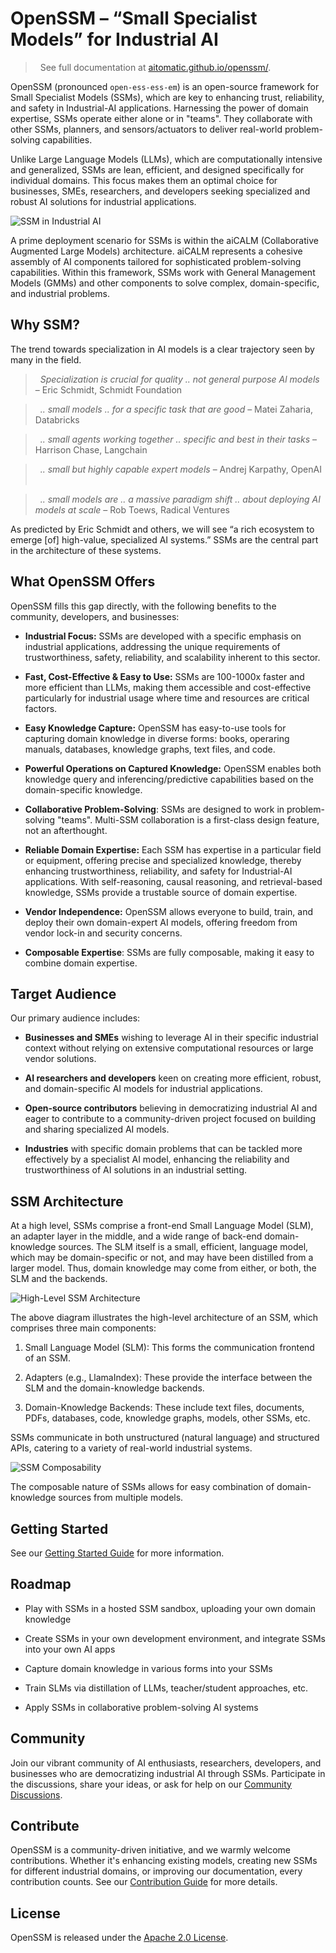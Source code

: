 # OpenSSM – “Small Specialist Models” for Industrial AI

> &nbsp;
> See full documentation at [aitomatic.github.io/openssm/](https://aitomatic.github.io/openssm/).
> &nbsp;

OpenSSM (pronounced `open-ess-ess-em`) is an open-source framework for Small Specialist Models (SSMs), which are key to enhancing trust, reliability, and safety in Industrial-AI applications.  Harnessing the power of domain expertise, SSMs operate either alone or in "teams". They collaborate with other SSMs, planners, and sensors/actuators to deliver real-world problem-solving capabilities.

Unlike Large Language Models (LLMs), which are computationally intensive and generalized, SSMs are lean, efficient, and designed specifically for individual domains. This focus makes them an optimal choice for businesses, SMEs, researchers, and developers seeking specialized and robust AI solutions for industrial applications.

![SSM in Industrial AI](/diagrams/ssm-industrial-use-case.drawio.png)

A prime deployment scenario for SSMs is within the aiCALM (Collaborative Augmented Large Models) architecture. aiCALM represents a cohesive assembly of AI components tailored for sophisticated problem-solving capabilities. Within this framework, SSMs work with General Management Models (GMMs) and other components to solve complex, domain-specific, and industrial problems.

## Why SSM?

The trend towards specialization in AI models is a clear trajectory seen by many in the field.

<!-- markdownlint-disable MD028 -->
> &nbsp;
> _Specialization is crucial for quality .. not general purpose Al models_ – Eric Schmidt, Schmidt Foundation
> &nbsp;

> &nbsp;
> _.. small models .. for a specific task that are good_ –  Matei Zaharia, Databricks
> &nbsp;

> &nbsp;
> _.. small agents working together .. specific and best in their tasks_ – Harrison Chase, Langchain
> &nbsp;

> &nbsp;
> _.. small but highly capable expert models_ – Andrej Karpathy, OpenAI
> &nbsp;

> &nbsp;
> _.. small models are .. a massive paradigm shift .. about deploying AI models at scale_ – Rob Toews, Radical Ventures
> &nbsp;
<!-- markdownlint-enable MD028 -->

As predicted by Eric Schmidt and others, we will see “a rich ecosystem to emerge [of] high-value, specialized AI systems.” SSMs are the central part in the architecture of these systems.

## What OpenSSM Offers

OpenSSM fills this gap directly, with the following benefits to the community, developers, and businesses:

- **Industrial Focus:** SSMs are developed with a specific emphasis on industrial applications, addressing the unique requirements of trustworthiness, safety, reliability, and scalability inherent to this sector.

- **Fast, Cost-Effective & Easy to Use:** SSMs are 100-1000x faster and more efficient than LLMs, making them accessible and cost-effective particularly for industrial usage where time and resources are critical factors.

- **Easy Knowledge Capture:** OpenSSM has easy-to-use tools for capturing domain knowledge in diverse forms: books, operaring manuals, databases, knowledge graphs, text files, and code.

- **Powerful Operations on Captured Knowledge:** OpenSSM enables both knowledge query and inferencing/predictive capabilities based on the domain-specific knowledge.

- **Collaborative Problem-Solving**: SSMs are designed to work in problem-solving "teams". Multi-SSM collaboration is a first-class design feature, not an afterthought.

- **Reliable Domain Expertise:** Each SSM has expertise in a particular field or equipment, offering precise and specialized knowledge, thereby enhancing trustworthiness, reliability, and safety for Industrial-AI applications. With self-reasoning, causal reasoning, and retrieval-based knowledge, SSMs provide a trustable source of domain expertise.

- **Vendor Independence:** OpenSSM allows everyone to build, train, and deploy their own domain-expert AI models, offering freedom from vendor lock-in and security concerns.

- **Composable Expertise**: SSMs are fully composable, making it easy to combine domain expertise.

## Target Audience

Our primary audience includes:

- **Businesses and SMEs** wishing to leverage AI in their specific industrial context without relying on extensive computational resources or large vendor solutions.

- **AI researchers and developers** keen on creating more efficient, robust, and domain-specific AI models for industrial applications.

- **Open-source contributors** believing in democratizing industrial AI and eager to contribute to a community-driven project focused on building and sharing specialized AI models.

- **Industries** with specific domain problems that can be tackled more effectively by a specialist AI model, enhancing the reliability and trustworthiness of AI solutions in an industrial setting.

## SSM Architecture

At a high level, SSMs comprise a front-end Small Language Model (SLM), an adapter layer in the middle, and a wide range of back-end domain-knowledge sources. The SLM itself is a small, efficient, language model, which may be domain-specific or not, and may have been distilled from a larger model. Thus, domain knowledge may come from either, or both, the SLM and the backends.

![High-Level SSM Architecture](/diagrams/ssm-key-components.drawio.png)

The above diagram illustrates the high-level architecture of an SSM, which comprises three main components:

1. Small Language Model (SLM): This forms the communication frontend of an SSM.

2. Adapters (e.g., LlamaIndex): These provide the interface between the SLM and the domain-knowledge backends.

3. Domain-Knowledge Backends: These include text files, documents, PDFs, databases, code, knowledge graphs, models, other SSMs, etc.

SSMs communicate in both unstructured (natural language) and structured APIs, catering to a variety of real-world industrial systems.

![SSM Composability](/diagrams/ssm-composability.drawio.png)

The composable nature of SSMs allows for easy combination of domain-knowledge sources from multiple models.

## Getting Started

See our [Getting Started Guide](/GETTING_STARTED.md) for more information.

## Roadmap

- Play with SSMs in a hosted SSM sandbox, uploading your own domain knowledge

- Create SSMs in your own development environment, and integrate SSMs into your own AI apps

- Capture domain knowledge in various forms into your SSMs

- Train SLMs via distillation of LLMs, teacher/student approaches, etc.

- Apply SSMs in collaborative problem-solving AI systems

## Community

Join our vibrant community of AI enthusiasts, researchers, developers, and businesses who are democratizing industrial AI through SSMs.  Participate in the discussions, share your ideas, or ask for help on our [Community Discussions](https://github.com/aitomatic/openssm/discussions).

## Contribute

OpenSSM is a community-driven initiative, and we warmly welcome contributions. Whether it's enhancing existing models, creating new SSMs for different industrial domains, or improving our documentation, every contribution counts. See our [Contribution Guide](/community/CONTRIBUTING.md) for more details.

## License

OpenSSM is released under the [Apache 2.0 License](/LICENSE.md).
